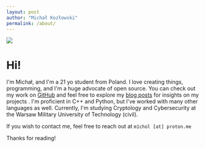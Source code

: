 ```yaml
---
layout: post
author: "Michał Kozłowski"
permalink: /about/
---
```


<img class="post-image-left" src="/m1/assets/images/michol.jpg">

# Hi!
I'm Michał, and I'm a 21 yo student from Poland. I love creating things, programming, and I'm a huge advocate of open source. You can check out my work on [GitHub](https://github.com/M1chol)  and feel free to explore my [blog posts](https://m1chol.github.io/m1/) for insights on my projects . I'm proficient in C++ and Python, but I've worked with many other languages as well. Currently, I'm studying Cryptology and Cybersecurity at the Warsaw Military University of Technology (civil).

If you wish to contact me, feel free to reach out at `m1chol [at] proton.me`

Thanks for reading!
